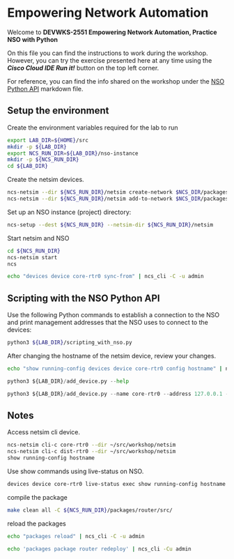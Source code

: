 # Empowering Network Automation

Welcome to **DEVWKS-2551 Empowering Network Automation, Practice NSO with Python**

On this file you can find the instructions to work during the workshop. However, you can try the exercise presented here at any time using the **_Cisco Cloud IDE Run it!_** button on the top left corner.

For reference, you can find the info shared on the workshop under the [NSO Python API](NSO_Python_API.md) markdown file.

## Setup the environment

Create the environment variables required for the lab to run

```bash
export LAB_DIR=${HOME}/src
mkdir -p ${LAB_DIR}
export NCS_RUN_DIR=${LAB_DIR}/nso-instance
mkdir -p ${NCS_RUN_DIR}
cd ${LAB_DIR}
```

Create the netsim devices.

```bash
ncs-netsim --dir ${NCS_RUN_DIR}/netsim create-network $NCS_DIR/packages/neds/cisco-ios-cli-3.0 1 dist-rtr
ncs-netsim --dir ${NCS_RUN_DIR}/netsim add-to-network $NCS_DIR/packages/neds/cisco-iosxr-cli-3.5 1 core-rtr
```

Set up an NSO instance (project) directory:

```bash
ncs-setup --dest ${NCS_RUN_DIR} --netsim-dir ${NCS_RUN_DIR}/netsim
```

Start netsim and NSO

```bash
cd ${NCS_RUN_DIR}
ncs-netsim start
ncs
```

```bash
echo "devices device core-rtr0 sync-from" | ncs_cli -C -u admin
```

## Scripting with the NSO Python API

Use the following Python commands to establish a connection to the NSO and print management addresses that the NSO uses to connect to the devices:

```bash
python3 ${LAB_DIR}/scripting_with_nso.py
```

After changing the hostname of the netsim device, review your changes.

```bash
echo "show running-config devices device core-rtr0 config hostname" | ncs_cli -C -u admin
```

```python
python3 ${LAB_DIR}/add_device.py --help
```

```python
python3 ${LAB_DIR}/add_device.py --name core-rtr0 --address 127.0.0.1 --ned cisco-iosxr-cli-7.5 --auth default
```

## Notes

Access netsim cli device.

```bash
ncs-netsim cli-c core-rtr0 --dir ~/src/workshop/netsim
ncs-netsim cli-c dist-rtr0 --dir ~/src/workshop/netsim
show running-config hostname
```

Use show commands using live-status on NSO.

```bash
devices device core-rtr0 live-status exec show running-config hostname
```

compile the package

```bash
make clean all -C ${NCS_RUN_DIR}/packages/router/src/
```

reload the packages

```bash
echo "packages reload" | ncs_cli -C -u admin
```

```bash
echo 'packages package router redeploy' | ncs_cli -Cu admin
```
